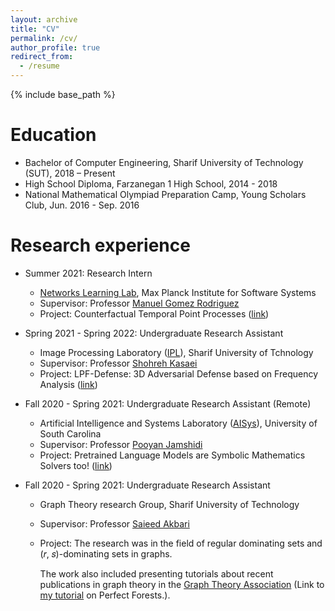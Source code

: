 ```yaml
---
layout: archive
title: "CV"
permalink: /cv/
author_profile: true
redirect_from:
  - /resume
---
```


{% include base_path %}

Education
======
* Bachelor of Computer Engineering, Sharif University of Technology (SUT), 2018 – Present 
* High School Diploma, Farzanegan 1 High School, 2014 - 2018 
* National Mathematical Olympiad Preparation Camp, Young Scholars Club, Jun. 2016 - Sep. 2016

Research experience
======
* Summer 2021: Research Intern
  * [Networks Learning Lab](https://github.com/Networks-Learning), Max Planck Institute for Software Systems
  * Supervisor: Professor [Manuel Gomez Rodriguez](https://people.mpi-sws.org/~manuelgr/)
  * Project: Counterfactual Temporal Point Processes ([link](https://knoorbakhsh.github.io/publication/countercaftual-tpp))

* Spring 2021 - Spring 2022: Undergraduate Research Assistant
  * Image Processing Laboratory ([IPL](http://ipl.ce.sharif.edu/)), Sharif University of Tchnology
  * Supervisor: Professor [Shohreh Kasaei](https://scholar.google.com/citations?user=mvx4PvgAAAAJ&hl=en)
  * Project:  LPF-Defense: 3D Adversarial Defense based on Frequency Analysis ([link](https://knoorbakhsh.github.io/publication/lpf-defense))

* Fall 2020 - Spring 2021: Undergraduate Research Assistant (Remote)
  * Artificial Intelligence and Systems Laboratory ([AISys](https://pooyanjamshidi.github.io/AISys/)), University of South Carolina
  * Supervisor: Professor [Pooyan Jamshidi](https://pooyanjamshidi.github.io/)
  * Project:  Pretrained Language Models are Symbolic Mathematics Solvers too! ([link](https://knoorbakhsh.github.io/publication/symbolic-math))

* Fall 2020 - Spring 2021: Undergraduate Research Assistant
  * Graph Theory research Group, Sharif University of Technology
  * Supervisor: Professor [Saieed Akbari](https://scholar.google.com/citations?user=1Lozhc4AAAAJ&hl=en)
  * Project: The research was in the field of regular dominating sets and (𝑟, 𝑠)-dominating sets in graphs.

    The work also included presenting tutorials about recent publications in graph theory in the [Graph Theory Association](https://graphtheoryassociation.com/) (Link to [my tutorial](https://graphtheoryassociation.com/perfect-forests-by-kimia-noorbakhsh/) on Perfect Forests.).

  
<!-- Skills
======
* Skill 1
* Skill 2
  * Sub-skill 2.1
  * Sub-skill 2.2
  * Sub-skill 2.3
* Skill 3

Publications
======
  <ul>{% for post in site.publications %}
    {% include archive-single-cv.html %}
  {% endfor %}</ul>
  
Talks
======
  <ul>{% for post in site.talks %}
    {% include archive-single-talk-cv.html %}
  {% endfor %}</ul>
  
Teaching
======
  <ul>{% for post in site.teaching %}
    {% include archive-single-cv.html %}
  {% endfor %}</ul>
  
Service and leadership
======
* Currently signed in to 43 different slack teams -->

